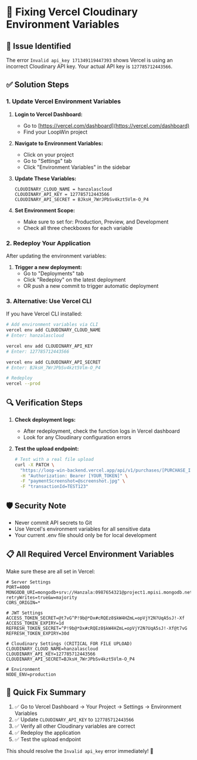 # 🔧 Fixing Vercel Cloudinary Environment Variables

## 🚨 Issue Identified
The error `Invalid api_key 171349119447393` shows Vercel is using an incorrect Cloudinary API key. Your actual API key is `127785712443566`.

## ✅ Solution Steps

### 1. Update Vercel Environment Variables

1. **Login to Vercel Dashboard:**
   - Go to [https://vercel.com/dashboard](https://vercel.com/dashboard)
   - Find your LoopWin project

2. **Navigate to Environment Variables:**
   - Click on your project
   - Go to "Settings" tab
   - Click "Environment Variables" in the sidebar

3. **Update These Variables:**
   ```
   CLOUDINARY_CLOUD_NAME = hanzalascloud
   CLOUDINARY_API_KEY = 127785712443566
   CLOUDINARY_API_SECRET = BJksH_7WrJPbSv4kzt5Vlm-O_P4
   ```

4. **Set Environment Scope:**
   - Make sure to set for: Production, Preview, and Development
   - Check all three checkboxes for each variable

### 2. Redeploy Your Application

After updating the environment variables:

1. **Trigger a new deployment:**
   - Go to "Deployments" tab
   - Click "Redeploy" on the latest deployment
   - OR push a new commit to trigger automatic deployment

### 3. Alternative: Use Vercel CLI

If you have Vercel CLI installed:

```bash
# Add environment variables via CLI
vercel env add CLOUDINARY_CLOUD_NAME
# Enter: hanzalascloud

vercel env add CLOUDINARY_API_KEY  
# Enter: 127785712443566

vercel env add CLOUDINARY_API_SECRET
# Enter: BJksH_7WrJPbSv4kzt5Vlm-O_P4

# Redeploy
vercel --prod
```

## 🔍 Verification Steps

1. **Check deployment logs:**
   - After redeployment, check the function logs in Vercel dashboard
   - Look for any Cloudinary configuration errors

2. **Test the upload endpoint:**
   ```bash
   # Test with a real file upload
   curl -X PATCH \
     "https://loop-win-backend.vercel.app/api/v1/purchases/[PURCHASE_ID]/upload-screenshot" \
     -H "Authorization: Bearer [YOUR_TOKEN]" \
     -F "paymentScreenshot=@screenshot.jpg" \
     -F "transactionId=TEST123"
   ```

## 🛡️ Security Note

- Never commit API secrets to Git
- Use Vercel's environment variables for all sensitive data
- Your current .env file should only be for local development

## 📋 All Required Vercel Environment Variables

Make sure these are all set in Vercel:

```env
# Server Settings
PORT=4000
MONGODB_URI=mongodb+srv://Hanzala:0987654321@project1.mpisi.mongodb.net/loopWin?retryWrites=true&w=majority
CORS_ORIGIN=*

# JWT Settings  
ACCESS_TOKEN_SECRET=@t7vG^P!9b@*Dx#cRQEz8$kW4HZmL=opVjY2N?UqA5sJ!-Xf
ACCESS_TOKEN_EXPIRY=1d
REFRESH_TOKEN_SECRET=^P!9b@*Dx#cRQEz8$kW4HZmL=opVjY2N?UqA5sJ!-Xf@t7vG
REFRESH_TOKEN_EXPIRY=30d

# Cloudinary Settings (CRITICAL FOR FILE UPLOAD)
CLOUDINARY_CLOUD_NAME=hanzalascloud
CLOUDINARY_API_KEY=127785712443566
CLOUDINARY_API_SECRET=BJksH_7WrJPbSv4kzt5Vlm-O_P4

# Environment
NODE_ENV=production
```

## 🎯 Quick Fix Summary

1. ✅ Go to Vercel Dashboard → Your Project → Settings → Environment Variables
2. ✅ Update `CLOUDINARY_API_KEY` to `127785712443566`
3. ✅ Verify all other Cloudinary variables are correct
4. ✅ Redeploy the application
5. ✅ Test the upload endpoint

This should resolve the `Invalid api_key` error immediately! 🚀
